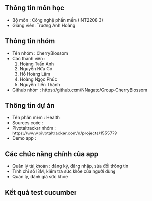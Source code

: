 

<h2>Thông tin môn học </h2>
  <ul>
    <li>Bộ môn : Công nghệ phần mềm (INT2208 3)</li>
    <li>Giảng viên: Trương Anh Hoàng</li>
  </ul> 

<h2>Thông tin nhóm </h2>
  <ul>
    <li>Tên nhóm : CherryBlossom </li>
    <li>Các thành viên : 
      <ol>
        <li>Hoàng Tuấn Anh </li>
        <li>Nguyễn Hữu Có </li>
        <li>Hồ Hoàng Lâm</li>
        <li>Hoàng Ngọc Phúc </li>
        <li>Nguyễn Tiến Thành</li>
      </ol>
    </li>
    <li>Github nhóm : https://github.com/NNagato/Group-CherryBlossom </li>
  </ul>  

<h2>Thông tin dự án</h2>
  <ul>
    <li>Tên phần mềm : Health</li>
    <li>Sources code : </li>
    <li>Pivotaltracker nhóm : https://www.pivotaltracker.com/n/projects/1555773 </li>
    <li>Demo app : </li>
  </ul>

<h2>Các chức năng chính của app</h2>
  <ul>
    <li>Quản lý tài khoản : đăng ký, đăng nhập, sửa đổi thông tin</li>
    <li>Tính chỉ số IBM, kiểm tra sức khỏe của người dùng </li>
    <li>Quản lý, đánh giá sức khỏe</li>
  </ul>

<h2>Kết quả test cucumber</h2>

